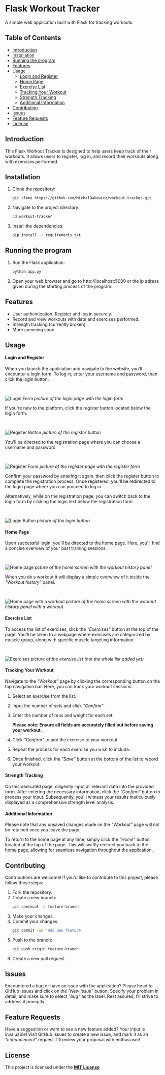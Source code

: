 # Flask Workout Tracker

A simple web application built with Flask for tracking workouts.

## Table of Contents

- [Introduction](#introduction)
- [Installation](#installation)
- [Running the program](#running-the-program)
- [Features](#features)
- [Usage](#usage)
   - [Login and Register](#login-and-register)
   - [Home Page](#home-page)
   - [Exercise List](#exercise-list)
   - [Tracking Your Workout](#tracking-your-workout)
   - [Strength Tracking](#strength-tracking)
   - [Additional Information](#additional-information)
- [Contributing](#contributing)
- [Issues](#issues)
- [Feature Requests](#feature-requests)
- [License](#license)

## Introduction

This Flask Workout Tracker is designed to help users keep track of their workouts. It allows users to register, log in, and record their workouts along with exercises performed.

## Installation

1. Clone the repository:
   ```bash
   git clone https://github.com/MichalDakowicz/workout-tracker.git
   ```
2. Navigate to the project directory:
   ```bash
   cd workout-tracker
   ```
3. Install the dependencies:
   ```bash
   pip install -r requirements.txt
   ```

## Running the program

1. Run the Flask application:
   ```bash
   python app.py
   ```
2. Open your web browser and go to http://localhost:5000 or the ip adress given during the starting process of the program.

## Features

- User authentication: Register and log in securely.
- Record and view workouts with date and exercises performed.
- Strength tracking (currently broken)
- More comming soon.

## Usage

#### Login and Register

When you launch the application and navigate to the website, you'll encounter a login form. To log in, enter your username and password, then click the login button.

<br>

![Login Form](readme-images/login.png "Login Form")
*picture of the login page with the login form*

If you're new to the platform, click the register button located below the login form.

<br>

![Register Button](readme-images/register_button.png "Register Button")
*picture of the register button*

You'll be directed to the registration page where you can choose a username and password. 

<br>

![Register Form](readme-images/register.png "Register Form")
*picture of the register page with the register form*

Confirm your password by entering it again, then click the register button to complete the registration process. Once registered, you'll be redirected to the login page where you can proceed to log in.

Alternatively, while on the registration page, you can switch back to the login form by clicking the login text below the registration form.

<br>

![Login Button](readme-images/login_button.png "Login Button")
*picture of the login button*

#### Home Page

Upon successful login, you'll be directed to the home page. Here, you'll find a concise overview of your past training sessions.

<br>

![Home page](readme-images/home.png "Home Page")
*pcture of the home screen with the workout history panel*

When you do a workout it will display a simple overwiew of it inside the *"Workout history"* panel.

<br>

![Home page with a workout](readme-images/home_with_workout.png " Home Page With an Existing Workout")
*picture of the home screen with the workout history panel with a workout*


#### Exercise List

To access the list of exercises, click the *"Exercises"* button at the top of the page. You'll be taken to a webpage where exercises are categorized by muscle group, along with specific muscle targeting information.

<br>

![Exercises](readme-images/exercises.png "Exercises Page")
*picture of the exercise list (not the whole list added yet)*

#### Tracking Your Workout

Navigate to the *"Workout"* page by clicking the corresponding button on the top navigation bar. Here, you can track your workout sessions.

1. Select an exercise from the list.

2. Input the number of sets and click *"Confirm"*.

3. Enter the number of reps and weight for each set.

   **Please note: Ensure all fields are accurately filled out before saving your workout.**

4. Click *"Confirm"* to add the exercise to your workout.

5. Repeat the process for each exercise you wish to include.

6. Once finished, click the *"Save"* button at the bottom of the list to record your workout.

#### Strength Tracking

On this dedicated page, diligently input all relevant data into the provided form. After entering the necessary information, click the *"Confirm"* button to process your input. Subsequently, you'll witness your results meticulously displayed as a comprehensive strength level analysis.

#### Additional Information

Please note that any unsaved changes made on the *"Workout"* page will not be retained once you leave the page.

To return to the home page at any time, simply click the *"Home"* button located at the top of the page. This will swiftly redirect you back to the home page, allowing for seamless navigation throughout the application.

## Contributing

Contributions are welcome! If you'd like to contribute to this project, please follow these steps:

1. Fork the repository.
2. Create a new branch:
   ```bash
   git checkout -b feature-branch
   ```
3. Make your changes.
4. Commit your changes: 
   ```bash
   git commit -am 'Add new feature'
   ```
5. Push to the branch:
   ```bash
   git push origin feature-branch
   ```
6. Create a new pull request.

## Issues

Encountered a bug or have an issue with the application? Please head to GitHub Issues and click on the *"New Issue"* button. Specify your problem in detail, and make sure to select *"bug"* as the label. Rest assured, I'll strive to address it promptly.

## Feature Requests
Have a suggestion or want to see a new feature added? Your input is invaluable! Visit GitHub Issues to create a new issue, and mark it as an *"enhancement"* request. I'll review your proposal with enthusiasm!

## License

This project is licensed under the **[MIT License](LICENSE)**